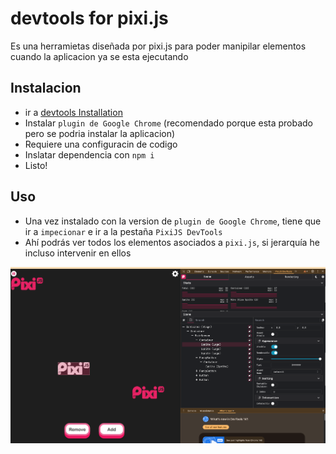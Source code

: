 # devtools for pixi.js

Es una herramietas diseñada por pixi.js para poder manipilar elementos cuando la aplicacion ya se esta ejecutando

## Instalacion

- ir a [devtools Installation](https://pixijs.io/devtools/docs/guide/installation/)
- Instalar `plugin de Google Chrome` (recomendado porque esta probado pero se podria instalar la aplicacion)
- Requiere una configuracin de codigo
- Inslatar dependencia con `npm i`
- Listo!

## Uso

- Una vez instalado con la version de `plugin de Google Chrome`, tiene que ir a `impecionar` e ir a la pestaña `PixiJS DevTools`
- Ahí podrás ver todos los elementos asociados a `pixi.js`, si jerarquía he incluso intervenir en ellos

![devtools_1](docs/media-recursos/devtools_1.png)

